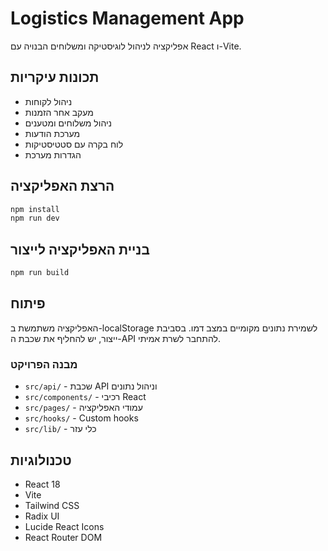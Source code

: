 # Logistics Management App

אפליקציה לניהול לוגיסטיקה ומשלוחים הבנויה עם React ו-Vite.

## תכונות עיקריות

- ניהול לקוחות
- מעקב אחר הזמנות
- ניהול משלוחים ומטענים
- מערכת הודעות
- לוח בקרה עם סטטיסטיקות
- הגדרות מערכת

## הרצת האפליקציה

```bash
npm install
npm run dev
```

## בניית האפליקציה לייצור

```bash
npm run build
```

## פיתוח

האפליקציה משתמשת ב-localStorage לשמירת נתונים מקומיים במצב דמו.
בסביבת ייצור, יש להחליף את שכבת ה-API להתחבר לשרת אמיתי.

### מבנה הפרויקט

- `src/api/` - שכבת API וניהול נתונים
- `src/components/` - רכיבי React
- `src/pages/` - עמודי האפליקציה
- `src/hooks/` - Custom hooks
- `src/lib/` - כלי עזר

## טכנולוגיות

- React 18
- Vite
- Tailwind CSS
- Radix UI
- Lucide React Icons
- React Router DOM